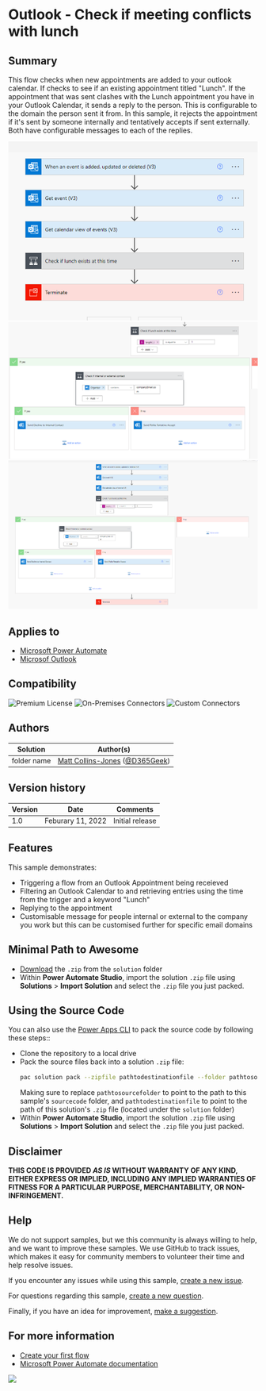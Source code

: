 # Outlook - Check if meeting conflicts with lunch

## Summary

This flow checks when new appointments are added to your outlook calendar. If checks to see if an existing appointment titled "Lunch". If the appointment that was sent clashes with the Lunch appointment you have in your Outlook Calendar, it sends a reply to the person. This is configurable to the domain the person sent it from. In this sample, it rejects the appointment if it's sent by someone internally and tentatively accepts if sent externally. Both have configurable messages to each of the replies.

![Collapsed Flow](assets/CollapseFlow.png)
![Check Conditions](assets/CheckConditions.png)
![Whole Flow](assets/WholeFlow.png)

## Applies to

* [Microsoft Power Automate](https://docs.microsoft.com/power-automate/)
* [Microsof Outlook](https://learn.microsoft.com/en-us/outlook/)

## Compatibility

![Premium License](https://img.shields.io/badge/Premium%20License-Not%20Required-green.svg "Premium license not required")
![On-Premises Connectors](https://img.shields.io/badge/On--Premises%20Connectors-No-green.svg "Does not use on-premise connectors")
![Custom Connectors](https://img.shields.io/badge/Custom%20Connectors-Not%20Required-green.svg "Does not use custom connectors")

## Authors

Solution|Author(s)
--------|---------
folder name | [Matt Collins-Jones](https://github.com/MattCollins-Jones) ([@D365Geek](https://github.com/MattCollins-Jones))

## Version history

Version|Date|Comments
-------|----|--------
1.0|Feburary 11, 2022|Initial release

## Features

This sample demonstrates:

* Triggering a flow from an Outlook Appointment being receieved
* Filtering an Outlook Calendar to and retrieving entries using the time from the trigger and a keyword "Lunch"
* Replying to the appointment
* Customisable message for people internal or external to the company you work but this can be customised further for specific email domains


## Minimal Path to Awesome

* [Download](./solution/Sample.zip) the `.zip` from the `solution` folder
* Within **Power Automate Studio**, import the solution `.zip` file using **Solutions** > **Import Solution** and select the `.zip` file you just packed.

## Using the Source Code

You can also use the [Power Apps CLI](https://docs.microsoft.com/powerapps/developer/data-platform/powerapps-cli) to pack the source code by following these steps::

* Clone the repository to a local drive
* Pack the source files back into a solution `.zip` file:
  ```bash
  pac solution pack --zipfile pathtodestinationfile --folder pathtosourcefolder --processCanvasApps
  ```
  Making sure to replace `pathtosourcefolder` to point to the path to this sample's `sourcecode` folder, and `pathtodestinationfile` to point to the path of this solution's `.zip` file (located under the `solution` folder)
* Within **Power Automate Studio**, import the solution `.zip` file using **Solutions** > **Import Solution** and select the `.zip` file you just packed.

## Disclaimer

**THIS CODE IS PROVIDED *AS IS* WITHOUT WARRANTY OF ANY KIND, EITHER EXPRESS OR IMPLIED, INCLUDING ANY IMPLIED WARRANTIES OF FITNESS FOR A PARTICULAR PURPOSE, MERCHANTABILITY, OR NON-INFRINGEMENT.**

## Help


We do not support samples, but we this community is always willing to help, and we want to improve these samples. We use GitHub to track issues, which makes it easy for  community members to volunteer their time and help resolve issues.

If you encounter any issues while using this sample, [create a new issue](https://github.com/pnp/powerautomate-samples/issues/new?assignees=&labels=Needs%3A+Triage+%3Amag%3A%2Ctype%3Abug-suspected&template=bug-report.yml&sample=YOURSAMPLENAME&authors=@YOURGITHUBUSERNAME&title=YOURSAMPLENAME%20-%20).

For questions regarding this sample, [create a new question](https://github.com/pnp/powerautomate-samples/issues/new?assignees=&labels=Needs%3A+Triage+%3Amag%3A%2Ctype%3Abug-suspected&template=question.yml&sample=YOURSAMPLENAME&authors=@YOURGITHUBUSERNAME&title=YOURSAMPLENAME%20-%20).

Finally, if you have an idea for improvement, [make a suggestion](https://github.com/pnp/powerautomate-samples/issues/new?assignees=&labels=Needs%3A+Triage+%3Amag%3A%2Ctype%3Abug-suspected&template=suggestion.yml&sample=YOURSAMPLENAME&authors=@YOURGITHUBUSERNAME&title=YOURSAMPLENAME%20-%20).

## For more information

- [Create your first flow](https://docs.microsoft.com/en-us/power-automate/getting-started#create-your-first-flow)
- [Microsoft Power Automate documentation](https://docs.microsoft.com/en-us/power-automate/)


<img src="https://telemetry.sharepointpnp.com/powerautomate-samples/samples/readme-template" />

